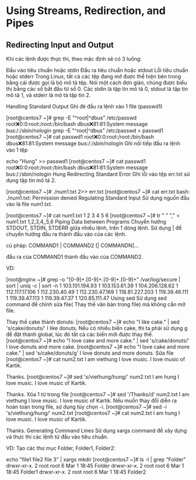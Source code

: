 # Using Streams, Redirection, and Pipes
## Redirecting Input and Output
Khi các lệnh được thực thi, theo mặc định sẽ có 3 luồng:

Đầu vào tiêu chuẩn hoặc stdin
Đầu ra tiêu chuẩn hoặc stdout
Lỗi tiêu chuẩn hoặc stderr
Trong Linux, tất cả các tệp đang mở được thể hiện bên trong bằng cái được gọi là bộ mô tả tệp. Nói một cách đơn giản, chúng được biểu thị bằng các số bắt đầu từ số 0. Các stdin là tập tin mô tả 0, stdout là tập tin mô tả 1, và stderr là mô tả tập tin 2.

Handling Standard Output
Ghi đè đầu ra lệnh vào 1 file (passwd1)

[root@centos7 ~]# grep -E "^root|^dbus" /etc/passwd
root:x:0:0:root:/root:/bin/bash
dbus:x:81:81:System message bus:/:/sbin/nologin
grep -E "^root|^dbus" /etc/passwd > passwd1
[root@centos7 ~]# cat passwd1
root:x:0:0:root:/root:/bin/bash
dbus:x:81:81:System message bus:/:/sbin/nologin
Ghi nối tiếp đầu ra lệnh vào 1 tệp

echo "Hung" >> passwd1
[root@centos7 ~]# cat passwd1
root:x:0:0:root:/root:/bin/bash
dbus:x:81:81:System message bus:/:/sbin/nologin
Hung
Redirecting Standard Error
Ghi lỗi vào tệp err.txt sử dụng tập tin mô tả 2.

[root@centos7 ~]# ./num1.txt 2>> err.txt
[root@centos7 ~]# cat err.txt
bash: ./num1.txt: Permission denied
Regulating Standard Input
Sử dụng nguồn đầu vào là file num1.txt.

[root@centos7 ~]# cat num1.txt
1 2 3 4 5 6
[root@centos7 ~]#  tr " " "," < num1.txt
1,2,3,4,,5,6
Piping Data between Programs
Chuyển hướng STDOUT, STDIN, STDERR giữa nhiều lệnh, trên 1 dòng lệnh. Sử dụng | để chuyển hướng đầu ra thành đầu vào của các lệnh.

cú pháp: COMMAND1 | COMMAND2 [| COMMANDN]…

đầu ra của COMMAND1 thành đầu vào của COMMAND2.

VD:

[root@nginx ~]# grep -o "[0-9]\+\.[0-9]\+\.[0-9]\+\.[0-9]\+" /var/log/secure | sort | uniq -c | sort -n
      1 103.101.194.93
      1 103.153.61.39
      1 104.206.128.62
      1 112.117.17.106
      1 112.230.40.49
      1 112.230.47.169
      1 118.81.227.203
      1 119.39.46.111
      1 119.39.47.113
      1 119.39.47.37
      1 120.85.111.47
Using sed
Sử dụng sed command để chỉnh sửa file( Thay thế văn bản trong file) mà không cần mở file.

Thay thế cake thành donuts:
[root@centos7 ~]# echo "I like cake." | sed 's/cake/donuts/'
I like donuts.
Nếu có nhiều biến cake, thì ta phải sử dụng g để đặt thành global, lúc đó tất cả các biến mới được thay thế.
[root@centos7 ~]# echo "I love cake and more cake." | sed 's/cake/donuts/'
I love donuts and more cake.
[root@centos7 ~]#  echo "I love cake and more cake." | sed 's/cake/donuts/g'
I love donuts and more donuts.
Sửa file
[root@centos7 ~]# cat num2.txt
I am viethung
I love music.
I love music of Kartik.

Thanks.
[root@centos7 ~]# sed 's/viethung/hung/' num2.txt
I am hung
I love music.
I love music of Kartik.

Thanks.
Xóa 1 từ trong file
[root@centos7 ~]# sed '/Thanks/d' num2.txt
I am viethung
I love music.
I love music of Kartik.
Nếu muốn thay đổi diễn ra hoàn toàn trong file, sử dụng tùy chọn -i.
[root@centos7 ~]# sed -i 's/viethung/hung/' num2.txt
[root@centos7 ~]# cat num2.txt
I am hung
I love music.
I love music of Kartik.

Thanks.
Generating Command Lines
Sử dụng xargs command để xây dựng và thực thi các lệnh từ đầu vào tiêu chuẩn.

VD: Tạo các thư mục Folder, Folder1, Folder2:

echo "file1 file2 file 3" | xargs mkdir
[root@centos7 ~]# ls -l | grep "Folder"
drwxr-xr-x. 2 root root    6 Mar  1 18:45 Folder
drwxr-xr-x. 2 root root    6 Mar  1 18:45 Folder1
drwxr-xr-x. 2 root root    6 Mar  1 18:45 Folder2